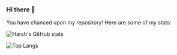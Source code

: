 ### Hi there 👋

<!--
**harshcurious/harshcurious** is a ✨ _special_ ✨ repository because its `README.md` (this file) appears on your GitHub profile.

Here are some ideas to get you started:

- 🔭 I’m currently working on ...
- 🌱 I’m currently learning ...
- 👯 I’m looking to collaborate on ...
- 🤔 I’m looking for help with ...
- 💬 Ask me about ...
- 📫 How to reach me: ...
- 😄 Pronouns: ...
- ⚡ Fun fact: ...
-->

You have chanced upon my repository! Here are some of my stats:

![Harsh's GitHub stats](https://github-readme-stats.vercel.app/api?username=harshcurious&show_icons=true&theme=gruvbox)

![Top Langs](https://github-readme-stats.vercel.app/api/top-langs/?username=harshcurious&exclude_repo=anuraghazra.github.io)
